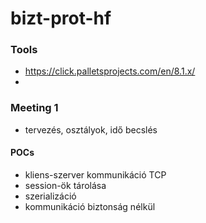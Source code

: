 # bizt-prot-hf

### Tools
- https://click.palletsprojects.com/en/8.1.x/
- 

### Meeting 1
- tervezés, osztályok, idő becslés
#### POCs
- kliens-szerver kommunikáció TCP
- session-ök tárolása
- szerializáció
- kommunikáció biztonság nélkül